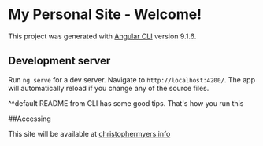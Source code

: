 # My Personal Site - Welcome!

This project was generated with [Angular CLI](https://github.com/angular/angular-cli) version 9.1.6.

## Development server

Run `ng serve` for a dev server. Navigate to `http://localhost:4200/`. The app will automatically reload if you change any of the source files.

^^default README from CLI has some good tips. That's how you run this


##Accessing

This site will be available at [christophermyers.info](http://www.christophermyers.info)
